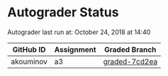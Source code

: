 # Autograder Status
Autograder last run at: October 24, 2018 at 14:40

| GitHub ID | Assignment | Graded Branch |
|-----------|------------|---------------|
| akouminov | a3 | [graded-7cd2ea](https://github.com/Fall2018COMP401-001/a3-akouminov/tree/graded-7cd2ea) | 

